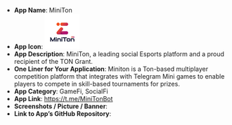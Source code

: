 - **App Name**: MiniTon
- **App Icon**: ![MiniTon-Icon](./MiniTon-logo.png)
- **App Description**: MiniTon, a leading social Esports platform and a proud recipient of the TON Grant.
- **One Liner for Your Application**: Miniton is a Ton-based multiplayer competition platform that integrates with Telegram Mini games to enable players to compete in skill-based tournaments for prizes.
- **App Category**: GameFi, SocialFi
- **App Link**: https://t.me/MiniTonBot
- **Screenshots / Picture / Banner**: 
- **Link to App’s GitHub Repository**: 